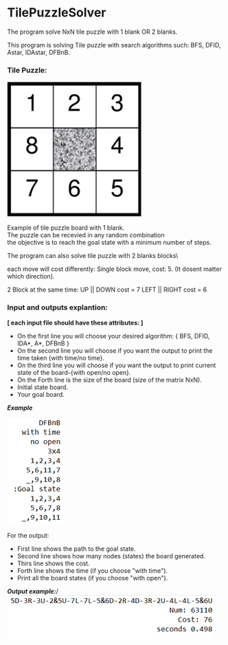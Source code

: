 # TilePuzzleSolver
The program solve NxN tile puzzle with 1 blank OR 2 blanks.

This program is solving Tile puzzle with search algorithms such: BFS, DFID, Astar, IDAstar, DFBnB.

### Tile Puzzle:

![alt text](https://github.com/Tzachc/TilePuzzleSolver/blob/main/data/tilepuzzle.png)

Example of tile puzzle board with 1 blank.\
The puzzle can be recevied in any random combination \
the objective is to reach the goal state with a minimum number of steps.

The program can also solve tile puzzle with 2 blanks blocks\

each move will cost differently:
Single block move, cost: 5. (It dosent matter which direction). 

2 Block at the same time:
UP || DOWN cost = 7 
LEFT || RIGHT cost = 6

### Input and outputs explantion:

**[ each input file should have these attributes: ]**
* On the first line you will choose your desired algorithm: { BFS, DFID, IDA*, A*, DFBnB }
* On the second line you will choose if you want the output to print the time taken {with time/no time}.
* On the third line you will choose if you want the output to print current state of the board-{with open/no open}.
* On the Forth line is the size of the board (size of the matrix NxN).
* Initial state board.
* Your goal board.

***Example***

![alt text](https://github.com/Tzachc/TilePuzzleSolver/blob/main/data/fileInput.png)

For the output:
* First line shows the path to the goal state.
* Second line shows how many nodes (states) the board generated.
* Thirs line shows the cost.
* Forth line shows the time (if you choose "with time").
* Print all the board states (if you choose "with open").

***Output example:***/
![alt text](https://github.com/Tzachc/TilePuzzleSolver/blob/main/data/output.png)


